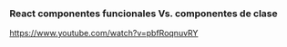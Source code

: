 ### React componentes funcionales Vs. componentes de clase
https://www.youtube.com/watch?v=pbfRoqnuvRY
